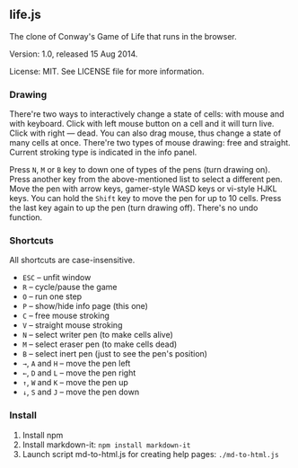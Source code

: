 ## life.js

The clone of Conway's Game of Life that runs in the browser.

Version: 1.0, released 15 Aug 2014.

License: MIT.
See LICENSE file for more information.

### Drawing
There're two ways to interactively change a state of cells: with mouse and with keyboard.
Click with left mouse button on a cell and it will turn live.
Click with right&nbsp;— dead.
You can also drag mouse, thus change a state of many cells at once.
There're two types of mouse drawing: free and straight.
Current stroking type is indicated in the info panel.

Press `N`, `M` or `B` key to down one of types of the pens (turn drawing on).
Press another key from the above-mentioned list to select a different pen.
Move the pen with arrow keys, gamer-style WASD keys or vi-style HJKL keys.
You can hold the `Shift` key to move the pen for up to 10 cells.
Press the last key again to up the pen (turn drawing off).
There's no undo function.

### Shortcuts

All shortcuts are case-insensitive.

* `ESC` – unfit window
* `R` – cycle/pause the game
* `O` – run one step
* `P` – show/hide info page (this one)
* `C` – free mouse stroking
* `V` – straight mouse stroking
* `N` – select writer pen (to make cells alive)
* `M` – select eraser pen (to make cells dead)
* `B` – select inert pen (just to see the pen's position)
* `→`, `A` and `H` – move the pen left
* `←`, `D` and `L` – move the pen right
* `↑`, `W` and `K` – move the pen up
* `↓`, `S` and `J` – move the pen down

### Install

1. Install npm
2. Install markdown-it: `npm install markdown-it`
3. Launch script md-to-html.js for creating help pages: `./md-to-html.js`
